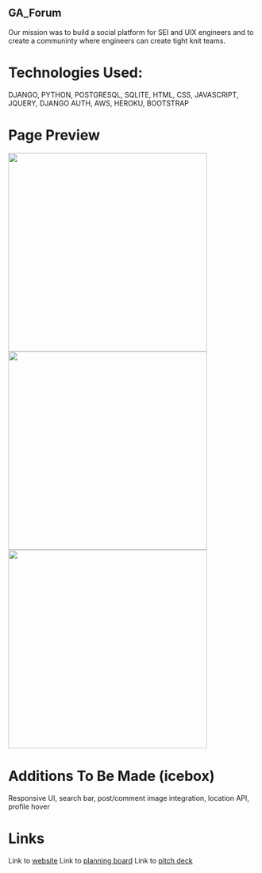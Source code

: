 ## GA_Forum

Our mission was to build a social platform for SEI and UIX engineers and
to create a communinty where engineers can create tight knit teams.

# Technologies Used:

DJANGO, PYTHON, POSTGRESQL, SQLITE, HTML, CSS, JAVASCRIPT, JQUERY, DJANGO AUTH, AWS, HEROKU, BOOTSTRAP

# Page Preview

<img src="https://i.imgur.com/zWpoV62.jpg" width="400">
<img src="https://i.imgur.com/S6JjIUp.jpg" width="400">
<img src="https://i.imgur.com/VVL0cyT.jpg" width="400">


# Additions To Be Made (icebox)

Responsive UI, search bar, post/comment image integration, location API, profile hover

# Links

Link to <a href="https://ga-forum.herokuapp.com/">website</a>
Link to <a href="https://trello.com/b/2ZjmA4t4/project-3-social-forums">planning board</a>
Link to <a href="https://drive.google.com/file/d/1lrnmjVDOOoFeXzDFUyNWzWP_iFChF4zV/view">pitch deck</a>